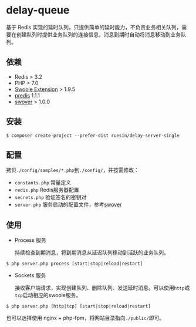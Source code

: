 # delay-queue
基于 Redis 实现的延时队列，只提供简单的延时能力，不负责业务相关队列，需要在创建队列时提供业务队列的连接信息，消息到期时自动将消息移动到业务队列。

## 依赖
- Redis > 3.2
- PHP > 7.0
- [Swoole Extension](http://pecl.php.net/package/swoole) > 1.9.5
- [predis](https://github.com/nrk/predis) 1.1.1
- [swover](https://github.com/ruesin/swover) > 1.0.0

## 安装
```
$ composer create-project --prefer-dist ruesin/delay-server-single
```

## 配置
拷贝`./config/samples/*.php`到`./config/`，并按需修改：
- `constants.php` 常量定义
- `redis.php` Redis服务器配置
- `secrets.php` 验证签名的密钥对
- `server.php` 服务启动的配置文件，参考[swover](https://github.com/ruesin/swover)

## 使用
- Process 服务

  持续检查到期消息，将到期消息从延迟队列移动到活跃的业务队列。
```
$ php server.php process [start|stop|reload|restart]
```
- Sockets 服务

  接收客户端请求，实现创建队列、删除队列、发送延时消息。可以使用`http`或`tcp`启动相应的swoole服务。
```
$ php server.php [http|tcp] [start|stop|reload|restart]
```
也可以选择使用 nginx + php-fpm，将网站目录指向`./public/`即可。




